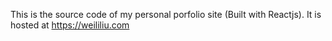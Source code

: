 This is the source code of my personal porfolio site (Built with Reactjs). It is hosted at https://weililiu.com
